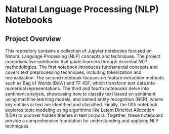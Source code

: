 # Natural Language Processing (NLP) Notebooks

## Project Overview
This repository contains a collection of Jupyter notebooks focused on Natural Language Processing (NLP) concepts and techniques. The project comprises five notebooks that guide learners through essential NLP methodologies. The first notebook introduces fundamental concepts and covers text preprocessing techniques, including tokenization and normalization. The second notebook focuses on feature extraction methods such as Bag of Words (BoW) and TF-IDF, which transform text data into numerical representations. The third and fourth notebooks delve into sentiment analysis, showcasing how to classify text based on sentiment using machine learning models, and named entity recognition (NER), where key entities in text are identified and classified. Finally, the fifth notebook explores topic modeling using algorithms like Latent Dirichlet Allocation (LDA) to uncover hidden themes in text corpora. Together, these notebooks provide a comprehensive foundation for understanding and applying NLP techniques.
